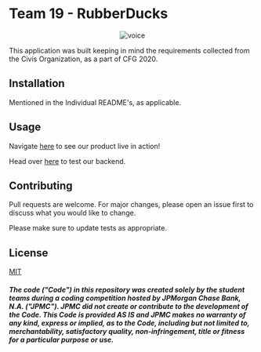 # Team 19 -  RubberDucks

<p align="center"><img src="https://i.ibb.co/bXWTZ5v/voice.png" alt="voice" border="0"/ ></p>

This application was built keeping in mind the requirements collected from the Civis Organization, as a part of CFG 2020. 

## Installation

Mentioned in the Individual README's, as applicable.

## Usage

Navigate [here](https://civis19.surge.sh) to see our product live in action!

Head over [here]() to test our backend. 

## Contributing
Pull requests are welcome. For major changes, please open an issue first to discuss what you would like to change.

Please make sure to update tests as appropriate.

## License
[MIT](https://choosealicense.com/licenses/mit/)

##### The code ("Code") in this repository was created solely by the student teams during a coding competition hosted by JPMorgan Chase Bank, N.A. ("JPMC").						JPMC did not create or contribute to the development of the Code.  This Code is provided AS IS and JPMC makes no warranty of any kind, express or implied, as to the Code,						including but not limited to, merchantability, satisfactory quality, non-infringement, title or fitness for a particular purpose or use.